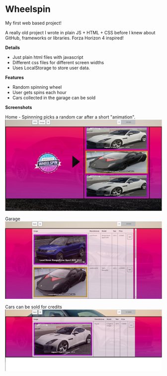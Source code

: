 # Wheelspin

My first web based project!

A really old project I wrote in plain JS + HTML + CSS before I knew about GitHub, frameworks or libraries. Forza Horizon 4 inspired!

**Details**
- Just plain html files with javascript 
- Different css files for different screen widths
- Uses LocalStorage to store user data.


**Features**
- Random spinning wheel
- User gets spins each hour
- Cars collected in the garage can be sold

**Screenshots**

Home - Spinnning picks a random car after a short "animation".
![home](https://github.com/Bailym/Wheelspin/blob/main/images/Home.png?raw=true)


Garage
![spin](https://github.com/Bailym/Wheelspin/blob/main/images/Garage.png?raw=true)

Cars can be sold for credits
![sell](https://github.com/Bailym/Wheelspin/blob/main/images/Sell.png?raw=true)
